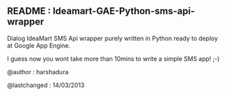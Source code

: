   README : Ideamart-GAE-Python-sms-api-wrapper
--------------------------------------

Dialog IdeaMart SMS Api wrapper purely written in Python ready to deploy at Google App Engine. 

I guess now you wont take more than 10mins to write a simple SMS app! ;-)

@author : harshadura

@lastchanged : 14/03/2013

